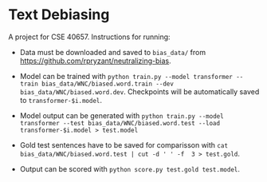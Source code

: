 # Text Debiasing

A project for CSE 40657. Instructions for running:

- Data must be downloaded and saved to `bias_data/` from https://github.com/rpryzant/neutralizing-bias.

- Model can be trained with `python train.py --model transformer --train bias_data/WNC/biased.word.train --dev bias_data/WNC/biased.word.dev`. Checkpoints will be automatically saved to `transformer-$i.model`.

- Model output can be generated with `python train.py --model transformer --test bias_data/WNC/biased.word.test --load transformer-$i.model > test.model`

- Gold test sentences have to be saved for comparisson with `cat bias_data/WNC/biased.word.test | cut -d ' ' -f  3 > test.gold`.

- Output can be scored with `python score.py test.gold test.model`.
